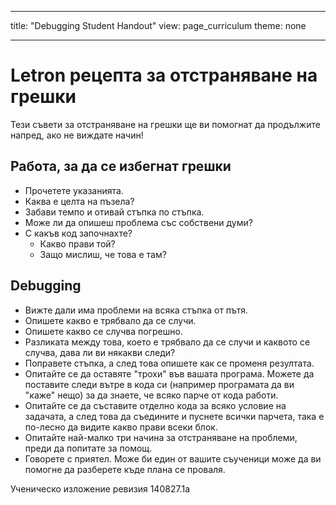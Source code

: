 * * *

title: "Debugging Student Handout" view: page_curriculum theme: none

* * *

# Letron рецепта за отстраняване на грешки

Тези съвети за отстраняване на грешки ще ви помогнат да продължите напред, ако не виждате начин!

## Работа, за да се избегнат грешки

  * Прочетете указанията.
  * Каква е целта на пъзела?
  * Забави темпо и отивай стъпка по стъпка.
  * Може ли да опишеш проблема със собствени думи?
  * С какъв код започнахте? 
      * Какво прави той?
      * Защо мислиш, че това е там?

## Debugging

  * Вижте дали има проблеми на всяка стъпка от пътя.
  * Опишете какво е трябвало да се случи.
  * Опишете какво се случва погрешно.
  * Разликата между това, което е трябвало да се случи и каквото се случва, дава ли ви някакви следи?
  * Поправете стъпка, а след това опишете как се променя резултата.
  * Опитайте се да оставяте "трохи" във вашата програма. Можете да поставите следи вътре в кода си (например програмата да ви "каже" нещо) за да знаете, че всяко парче от кода работи.
  * Опитайте се да съставите отделно кода за всяко условие на задачата, а след това да съедините и пуснете всички парчета, така е по-лесно да видите какво прави всеки блок.
  * Опитайте най-малко три начина за отстраняване на проблеми, преди да попитате за помощ.
  * Говорете с приятел. Може би един от вашите съученици може да ви помогне да разберете къде плана се проваля.

Ученическо изложение ревизия 140827.1a